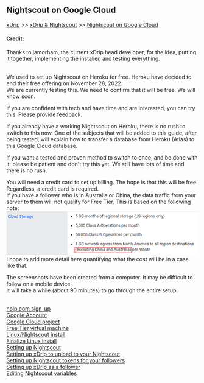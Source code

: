 ## Nightscout on Google Cloud  
[xDrip](../../README.md) >> [xDrip & Nightscout](../Nightscout_page) >> [Nightscout on Google Cloud](./NS_GoogleCloud)  
  
#### Credit:    
Thanks to jamorham, the current xDrip head developer, for the idea, putting it together, implementing the installer, and testing everything.  
<br/>  
  
We used to set up Nightscout on Heroku for free.  Heroku have decided to end their free offering on November 28, 2022.    
We are currently testing this.  We need to confirm that it will be free.  We will know soon.  
  
If you are confident with tech and have time and are interested, you can try this.  Please provide feedback.  
  
If you already have a working Nightscout on Heroku, there is no rush to switch to this now.  One of the subjects that will be added to this guide, after being tested, will explain how to transfer a database from Heroku (Atlas) to this Google Cloud database.  
  
If you want a tested and proven method to switch to once, and be done with it, please be patient and don't try this yet.  We still have lots of time and there is no rush.  
  
You will need a credit card to set up billing.  The hope is that this will be free.  Regardless, a credit card is required.  
If you have a follower who is in Australia or China, the data traffic from your server to them will not qualify for Free Tier.  This is based on the following note:  
![](./images/Australia.png)  
I hope to add more detail here quantifying what the cost will be in a case like that.  
  
The screenshots have been created from a computer.  It may be difficult to follow on a mobile device.  
It will take a while (about 90 minutes) to go through the entire setup.  
<br/>  
  
[noip.com sign-up](#noipcom-sign-up)  
[Google Account](#google-account)  
[Google Cloud project](#google-cloud-project)  
[Free Tier virtual machine](#free-tier-virtual-machine)  
[Linux/Nightscout install](#linuxnightscout-install)  
[Finalize Linux install](#finalize-linux-install)  
[Setting up Nightscout](#setting-up-nightscout)  
[Setting up xDrip to upload to your Nightscout](#setting-up-xdrip-to-upload-to-your-nightscout)  
[Setting up Nightscout tokens for your followers](#setting-up-nightscout-tokens-for-your-followers)  
[Setting up xDrip as a follower](#setting-up-xdrip-as-a-follower)  
[Editing Nightscout variables](#editing-nightscout-variables)    
